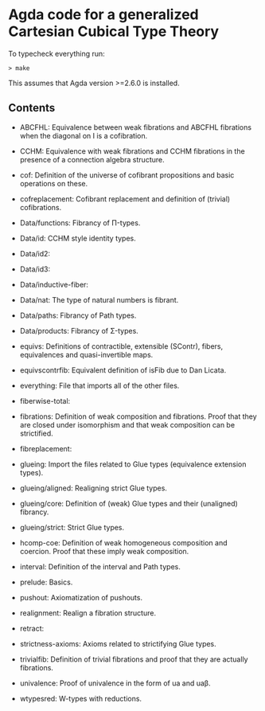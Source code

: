 # Agda code for a generalized Cartesian Cubical Type Theory

To typecheck everything run:
```
> make
```

This assumes that Agda version >=2.6.0 is installed.


Contents
--------

- ABCFHL: Equivalence between weak fibrations and ABCFHL fibrations
  when the diagonal on I is a cofibration.

- CCHM: Equivalence with weak fibrations and CCHM fibrations in the
  presence of a connection algebra structure.

- cof: Definition of the universe of cofibrant propositions and basic
  operations on these.

- cofreplacement: Cofibrant replacement and definition of (trivial)
  cofibrations.

- Data/functions: Fibrancy of Π-types.

- Data/id: CCHM style identity types.

- Data/id2:

- Data/id3:

- Data/inductive-fiber:

- Data/nat: The type of natural numbers is fibrant.

- Data/paths: Fibrancy of Path types.

- Data/products: Fibrancy of Σ-types.

- equivs: Definitions of contractible, extensible (SContr), fibers,
equivalences and quasi-invertible maps.

- equivscontrfib: Equivalent definition of isFib due to Dan Licata.

- everything: File that imports all of the other files.

- fiberwise-total:

- fibrations: Definition of weak composition and fibrations. Proof
that they are closed under isomorphism and that weak composition can
be strictified.

- fibreplacement:

- glueing: Import the files related to Glue types (equivalence
  extension types).

- glueing/aligned: Realigning strict Glue types.

- glueing/core: Definition of (weak) Glue types and their (unaligned)
  fibrancy.

- glueing/strict: Strict Glue types.

- hcomp-coe: Definition of weak homogeneous composition and
coercion. Proof that these imply weak composition.

- interval: Definition of the interval and Path types.

- prelude: Basics.

- pushout: Axiomatization of pushouts.

- realignment: Realign a fibration structure.

- retract:

- strictness-axioms: Axioms related to strictifying Glue types.

- trivialfib: Definition of trivial fibrations and proof that they are
actually fibrations.

- univalence: Proof of univalence in the form of ua and uaβ.

- wtypesred: W-types with reductions.
